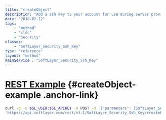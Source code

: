 ```yaml
---
title: "createObject"
description: "Add a ssh key to your account for use during server provisioning and os reloads. "
date: "2018-02-12"
tags:
    - "method"
    - "sldn"
    - "Security"
classes:
    - "SoftLayer_Security_Ssh_Key"
type: "reference"
layout: "method"
mainService : "SoftLayer_Security_Ssh_Key"
---
```


# [REST Example](#createObject-example) <a href="/article/rest/"><i class="fas fa-question"></i></a> {#createObject-example .anchor-link} 
```bash
curl -g -u $SL_USER:$SL_APIKEY -X POST -d '{"parameters": [SoftLayer_Security_Ssh_Key]}' \
'https://api.softlayer.com/rest/v3.1/SoftLayer_Security_Ssh_Key/createObject'
```

